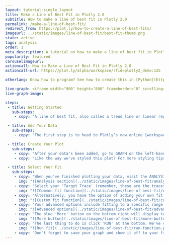 ```yaml
---
layout: tutorial-single_layout
title: Make a Line of Best Fit in Plotly 2.0
subtitle: How to make a line of best fit in Plotly 2.0
permalink: /make-a-line-of-best-fit/
redirect_from: https://plot.ly/how-to-create-a-line-of-best-fits/
imageurl: ../static/images/line-of-best-fit/best-fit-thumb.png
state: active
tags: analysis
order: 1
meta_description: A tutorial on how to make a line of best fit in Plotly 2.0.
popularity: featured
carouselimageurl:
actioncall: How to Make a Line of Best Fit in Plotly 2.0
actioncall-url: https://plot.ly/alpha/workspace/?fid=plotly2_demo:125

otherlang: Know how to program? See how to create this in [Python](https://plot.ly/python/#fitting-tools).

live-graph: <iframe width="900" height="800" frameborder="0" scrolling="no" src="https://plot.ly/~plotly2_demo/125.embed"></iframe>
live-graph-image:

steps:
 - title: Getting Started
   sub-steps:
    - copy: "A line of best fit, also called a trend line or linear regression, is a straight line drawn on a graph that best represents the data on a plot. This line passes through some of the points, all of the points, or none of the points. It can be used to make predictions or to show trends in data. It's a pretty cool feature to add to your plots, so let's get started!"

 - title: Add Your Data
   sub-steps:
    - copy: "The first step is to head to Plotly’s new online [workspace](https://plot.ly/create/line-of-best-fit/) and [add your data](http://help.plot.ly/add-data-to-the-plotly-grid/)."

 - title: Create Your Plot
   sub-steps:
    - copy: "After your data's been added, go to GRAPH on the left-hand side, then 'Create'. Choose your 'Chart type', and add your traces using the X and Y dropdown (this section is different depending on the chart type)."
    - copy: "Like the way we've styled this plot? For more styling tips, see [this](http://help.plot.ly/style-your-plots/) tutorial!"

 - title: Select Your Fit
   sub-steps:
    - copy: "When you've finished plotting your data, visit the ANALYSIS section on the left-hand side of your workspace. Click on the blue '+ Analysis' button, then click on the dropdown menu and select 'Fit'."
      img: "![Analysis section](../static/images/line-of-best-fit/analysis-section.png)"
    - copy: "Select your 'Target Trace' (remember, these are the traces you've set up earlier). You'll then have to select the function you want under 'Function Family'. The dropdown menu has a few to choose from including linear, quadratic, polynomial, and exponential to name a few."
      img: "![ICommon fit function](../static/images/line-of-best-fit/common-fit-function.png)"
    - copy: "Alternatively, you have the option of adding your own fit function by selecting 'Custom fit function' and entering it in the field. You can also enter your parameters in the 'Constant Estimates' fields."
      img: "![Custom fit function](../static/images/line-of-best-fit/custom-fit-function.png)"
    - copy: "Your advanced options include fitting to a specific range and/or displaying your fit over a specific range."
      img: "![Advanced options](../static/images/line-of-best-fit/advanced-options.png)"
    - copy: "The blue 'More' button on the bottom right will display two output options. You have the choice of setting your output with evenly spaced points and using the slider to enter your points, or your points matching your X data."
      img: "![More button](../static/images/line-of-best-fit/more-button.png)"
    - copy: "The last thing to do is click 'RUN' at the bottom. We've chosen the 'Linear' function, and this is what our plot looks like with the line of best fit."
      img: "![Run fit](../static/images/line-of-best-fit/run-function.png)"
    - copy: "Don't forget to save your graph and show it off to your friends by sharing it. For more information on how to save, share, and export, visit [this](http://help.plot.ly/save-share-and-export-in-plotly/) page!"
---
```


